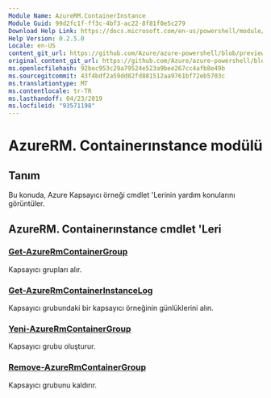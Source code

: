 ```yaml
---
Module Name: AzureRM.ContainerInstance
Module Guid: 99d2fc1f-ff3c-4bf3-ac22-8f81f0e5c279
Download Help Link: https://docs.microsoft.com/en-us/powershell/module/azurerm.containerinstance
Help Version: 0.2.5.0
Locale: en-US
content_git_url: https://github.com/Azure/azure-powershell/blob/preview/src/ResourceManager/ContainerInstance/Commands.ContainerInstance/help/AzureRM.ContainerInstance.md
original_content_git_url: https://github.com/Azure/azure-powershell/blob/preview/src/ResourceManager/ContainerInstance/Commands.ContainerInstance/help/AzureRM.ContainerInstance.md
ms.openlocfilehash: 92bec953c29a79524e523a9bee267cc4afb8e49b
ms.sourcegitcommit: 43f4bdf2a59dd82fd881512aa9761bf72eb5703c
ms.translationtype: MT
ms.contentlocale: tr-TR
ms.lasthandoff: 04/23/2019
ms.locfileid: "93571198"
---
```

# AzureRM. Containerınstance modülü
## Tanım
Bu konuda, Azure Kapsayıcı örneği cmdlet 'Lerinin yardım konularını görüntüler.

## AzureRM. Containerınstance cmdlet 'Leri
### [Get-AzureRmContainerGroup](Get-AzureRmContainerGroup.md)
Kapsayıcı grupları alır.

### [Get-AzureRmContainerInstanceLog](Get-AzureRmContainerInstanceLog.md)
Kapsayıcı grubundaki bir kapsayıcı örneğinin günlüklerini alın.

### [Yeni-AzureRmContainerGroup](New-AzureRmContainerGroup.md)
Kapsayıcı grubu oluşturur.

### [Remove-AzureRmContainerGroup](Remove-AzureRmContainerGroup.md)
Kapsayıcı grubunu kaldırır.

